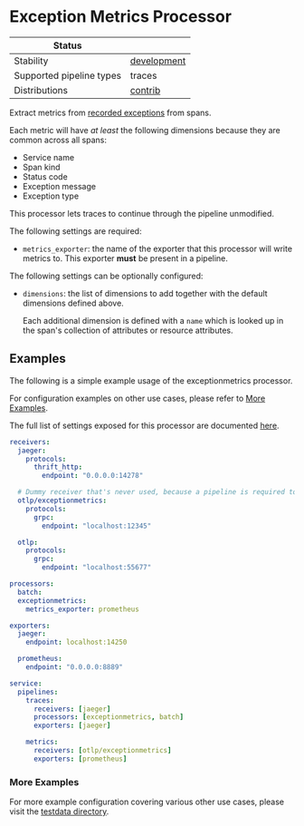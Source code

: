 # Exception Metrics Processor

| Status                   |               |
| ------------------------ |---------------|
| Stability                | [development] |
| Supported pipeline types | traces        |
| Distributions            | [contrib]     |

Extract metrics from [recorded exceptions](https://opentelemetry.io/docs/reference/specification/trace/semantic_conventions/exceptions/) from spans.

Each metric will have _at least_ the following dimensions because they are common across all spans:
- Service name
- Span kind
- Status code
- Exception message
- Exception type

This processor lets traces to continue through the pipeline unmodified.

The following settings are required:

- `metrics_exporter`: the name of the exporter that this processor will write metrics to. This exporter **must** be present in a pipeline.

The following settings can be optionally configured:

- `dimensions`: the list of dimensions to add together with the default dimensions defined above.
  
  Each additional dimension is defined with a `name` which is looked up in the span's collection of attributes or resource attributes.

## Examples

The following is a simple example usage of the exceptionmetrics processor.

For configuration examples on other use cases, please refer to [More Examples](#more-examples).

The full list of settings exposed for this processor are documented [here](./config.go).

```yaml
receivers:
  jaeger:
    protocols:
      thrift_http:
        endpoint: "0.0.0.0:14278"

  # Dummy receiver that's never used, because a pipeline is required to have one.
  otlp/exceptionmetrics:
    protocols:
      grpc:
        endpoint: "localhost:12345"

  otlp:
    protocols:
      grpc:
        endpoint: "localhost:55677"

processors:
  batch:
  exceptionmetrics:
    metrics_exporter: prometheus  

exporters:
  jaeger:
    endpoint: localhost:14250

  prometheus:
    endpoint: "0.0.0.0:8889"

service:
  pipelines:
    traces:
      receivers: [jaeger]
      processors: [exceptionmetrics, batch]
      exporters: [jaeger]

    metrics:
      receivers: [otlp/exceptionmetrics]
      exporters: [prometheus]
```

### More Examples

For more example configuration covering various other use cases, please visit the [testdata directory](./testdata).

[development]: https://github.com/open-telemetry/opentelemetry-collector#development
[contrib]:https://github.com/open-telemetry/opentelemetry-collector-releases/tree/main/distributions/otelcol-contrib
